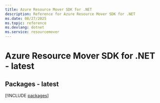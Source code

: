 ```yaml
---
title: Azure Resource Mover SDK for .NET
description: Reference for Azure Resource Mover SDK for .NET
ms.date: 08/27/2025
ms.topic: reference
ms.devlang: dotnet
ms.service: resourcemover
---
```

# Azure Resource Mover SDK for .NET - latest
## Packages - latest
[!INCLUDE [packages](resource-mover-index.md)]